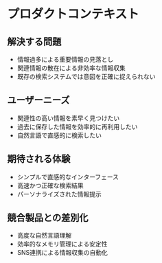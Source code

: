 # プロダクトコンテキスト

## 解決する問題
- 情報過多による重要情報の見落とし
- 関連情報の散在による非効率な情報収集
- 既存の検索システムでは意図を正確に捉えられない

## ユーザーニーズ
- 関連性の高い情報を素早く見つけたい
- 過去に保存した情報を効率的に再利用したい
- 自然言語で直感的に検索したい

## 期待される体験
- シンプルで直感的なインターフェース
- 高速かつ正確な検索結果
- パーソナライズされた情報提示

## 競合製品との差別化
- 高度な自然言語理解
- 効率的なメモリ管理による安定性
- SNS連携による情報収集の自動化 